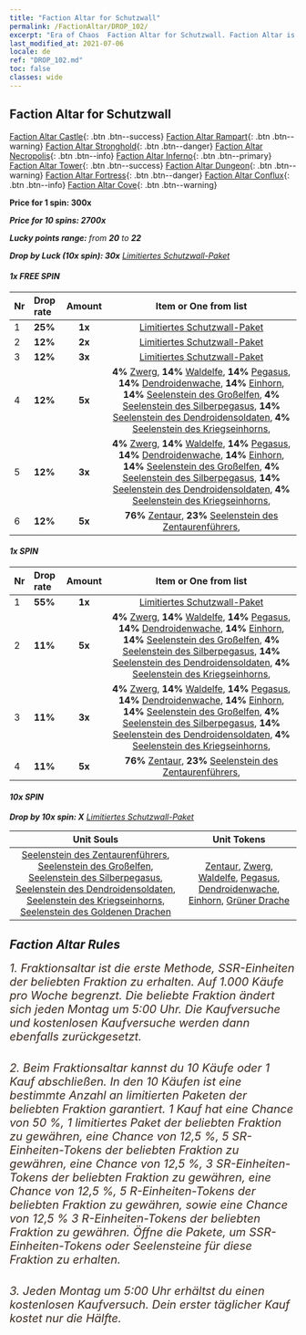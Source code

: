 ```yaml
---
title: "Faction Altar for Schutzwall"
permalink: /FactionAltar/DROP_102/
excerpt: "Era of Chaos  Faction Altar for Schutzwall. Faction Altar is the primary method for obtaining SSR units from the popular faction. Limited to 1,000 purchases each week. The popular faction changes at 05:00 every Monday. Purchase attempts and free purchase attempts will also reset then."
last_modified_at: 2021-07-06
locale: de
ref: "DROP_102.md"
toc: false
classes: wide
---
```


##  Faction Altar for **Schutzwall**

  [Faction Altar Castle](/de/FactionAltar/DROP_101/){: .btn .btn--success} [Faction Altar Rampart](/de/FactionAltar/DROP_102/){: .btn .btn--warning} [Faction Altar Stronghold](/de/FactionAltar/DROP_103/){: .btn .btn--danger} [Faction Altar Necropolis](/de/FactionAltar/DROP_104/){: .btn .btn--info} [Faction Altar Inferno](/de/FactionAltar/DROP_105/){: .btn .btn--primary} [Faction Altar Tower](/de/FactionAltar/DROP_106/){: .btn .btn--success} [Faction Altar Dungeon](/de/FactionAltar/DROP_107/){: .btn .btn--warning} [Faction Altar Fortress](/de/FactionAltar/DROP_108/){: .btn .btn--danger} [Faction Altar Conflux](/de/FactionAltar/DROP_109/){: .btn .btn--info} [Faction Altar Cove](/de/FactionAltar/DROP_112/){: .btn .btn--warning} 

  **Price for 1 spin: 300x** <i class="fas fa-gem"/>

  **Price for 10 spins: 2700x** <i class="fas fa-gem"/>

  **Lucky points range:** from **20** to **22**

  **Drop by Luck (10x spin): 30x** [Limitiertes Schutzwall-Paket](/ItemsDE/con_2101/)

####  1x FREE SPIN 

  |    Nr    |  Drop rate  |  Amount   |   Item or One from list  |
  |:---------|:------------|:---------:|:------------------------:|
  | 1 | **25%** | **1x** | [Limitiertes Schutzwall-Paket](/ItemsDE/con_2101/) |
  | 2 | **12%** | **2x** | [Limitiertes Schutzwall-Paket](/ItemsDE/con_2101/) |
  | 3 | **12%** | **3x** | [Limitiertes Schutzwall-Paket](/ItemsDE/con_2101/) |
  | 4 | **12%** | **5x** |  **4%** [Zwerg](/ItemsDE/unt_200/),  **14%** [Waldelfe](/ItemsDE/unt_201/),  **14%** [Pegasus](/ItemsDE/unt_202/),  **14%** [Dendroidenwache](/ItemsDE/unt_203/),  **14%** [Einhorn](/ItemsDE/unt_204/),  **14%** [Seelenstein des Großelfen](/ItemsDE/unt_291/),  **4%** [Seelenstein des Silberpegasus](/ItemsDE/unt_292/),  **14%** [Seelenstein des Dendroidensoldaten](/ItemsDE/unt_293/),  **4%** [Seelenstein des Kriegseinhorns](/ItemsDE/unt_294/),  |
  | 5 | **12%** | **3x** |  **4%** [Zwerg](/ItemsDE/unt_200/),  **14%** [Waldelfe](/ItemsDE/unt_201/),  **14%** [Pegasus](/ItemsDE/unt_202/),  **14%** [Dendroidenwache](/ItemsDE/unt_203/),  **14%** [Einhorn](/ItemsDE/unt_204/),  **14%** [Seelenstein des Großelfen](/ItemsDE/unt_291/),  **4%** [Seelenstein des Silberpegasus](/ItemsDE/unt_292/),  **14%** [Seelenstein des Dendroidensoldaten](/ItemsDE/unt_293/),  **4%** [Seelenstein des Kriegseinhorns](/ItemsDE/unt_294/),  |
  | 6 | **12%** | **5x** |  **76%** [Zentaur](/ItemsDE/unt_199/),  **23%** [Seelenstein des Zentaurenführers](/ItemsDE/unt_290/),  |


####  1x SPIN 

  |    Nr    |  Drop rate  |  Amount   |   Item or One from list  |
  |:---------|:------------|:---------:|:------------------------:|
  | 1 | **55%** | **1x** | [Limitiertes Schutzwall-Paket](/ItemsDE/con_2101/) |
  | 2 | **11%** | **5x** |  **4%** [Zwerg](/ItemsDE/unt_200/),  **14%** [Waldelfe](/ItemsDE/unt_201/),  **14%** [Pegasus](/ItemsDE/unt_202/),  **14%** [Dendroidenwache](/ItemsDE/unt_203/),  **14%** [Einhorn](/ItemsDE/unt_204/),  **14%** [Seelenstein des Großelfen](/ItemsDE/unt_291/),  **4%** [Seelenstein des Silberpegasus](/ItemsDE/unt_292/),  **14%** [Seelenstein des Dendroidensoldaten](/ItemsDE/unt_293/),  **4%** [Seelenstein des Kriegseinhorns](/ItemsDE/unt_294/),  |
  | 3 | **11%** | **3x** |  **4%** [Zwerg](/ItemsDE/unt_200/),  **14%** [Waldelfe](/ItemsDE/unt_201/),  **14%** [Pegasus](/ItemsDE/unt_202/),  **14%** [Dendroidenwache](/ItemsDE/unt_203/),  **14%** [Einhorn](/ItemsDE/unt_204/),  **14%** [Seelenstein des Großelfen](/ItemsDE/unt_291/),  **4%** [Seelenstein des Silberpegasus](/ItemsDE/unt_292/),  **14%** [Seelenstein des Dendroidensoldaten](/ItemsDE/unt_293/),  **4%** [Seelenstein des Kriegseinhorns](/ItemsDE/unt_294/),  |
  | 4 | **11%** | **5x** |  **76%** [Zentaur](/ItemsDE/unt_199/),  **23%** [Seelenstein des Zentaurenführers](/ItemsDE/unt_290/),  |


####  10x SPIN 

  **Drop by 10x spin: X** [Limitiertes Schutzwall-Paket](/ItemsDE/con_2101/)

  |    Unit Souls    |  Unit Tokens  |
  |:----------------:|:-------------:|
  | [Seelenstein des Zentaurenführers](/ItemsDE/unt_290/), [Seelenstein des Großelfen](/ItemsDE/unt_291/), [Seelenstein des Silberpegasus](/ItemsDE/unt_292/), [Seelenstein des Dendroidensoldaten](/ItemsDE/unt_293/), [Seelenstein des Kriegseinhorns](/ItemsDE/unt_294/), [Seelenstein des Goldenen Drachen](/ItemsDE/unt_295/) | [Zentaur](/ItemsDE/unt_199/), [Zwerg](/ItemsDE/unt_200/), [Waldelfe](/ItemsDE/unt_201/), [Pegasus](/ItemsDE/unt_202/), [Dendroidenwache](/ItemsDE/unt_203/), [Einhorn](/ItemsDE/unt_204/), [Grüner Drache](/ItemsDE/unt_205/) |



## Faction Altar Rules

  <span style="color: #3c2a1e;font-size:20px">1. Fraktionsaltar ist die erste Methode, SSR-Einheiten der beliebten Fraktion zu erhalten. Auf 1.000 Käufe pro Woche begrenzt. Die beliebte Fraktion ändert sich jeden Montag um 5:00 Uhr. Die Kaufversuche und kostenlosen Kaufversuche werden dann ebenfalls zurückgesetzt.</span><br/>

<br/>  <span style="color: #3c2a1e;font-size:20px">2. Beim Fraktionsaltar kannst du 10 Käufe oder 1 Kauf abschließen. In den 10 Käufen ist eine bestimmte Anzahl an limitierten Paketen der beliebten Fraktion garantiert. 1 Kauf hat eine Chance von 50 %, 1 limitiertes Paket der beliebten Fraktion zu gewähren, eine Chance von 12,5 %, 5 SR-Einheiten-Tokens der beliebten Fraktion zu gewähren, eine Chance von 12,5 %, 3 SR-Einheiten-Tokens der beliebten Fraktion zu gewähren, eine Chance von 12,5 %, 5 R-Einheiten-Tokens der beliebten Fraktion zu gewähren, sowie eine Chance von 12,5 % 3 R-Einheiten-Tokens der beliebten Fraktion zu gewähren. Öffne die Pakete, um SSR-Einheiten-Tokens oder Seelensteine für diese Fraktion zu erhalten.</span>

<br/>  <span style="color: #3c2a1e;font-size:20px">3. Jeden Montag um 5:00 Uhr erhältst du einen kostenlosen Kaufversuch. Dein erster täglicher Kauf kostet nur die Hälfte.</span><br/>

<br/>